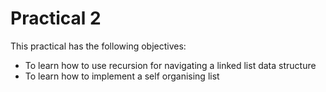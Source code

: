 # Practical 2

This practical has the following objectives:
* To learn how to use recursion for navigating a linked list data structure  
* To learn how to implement a self organising list
